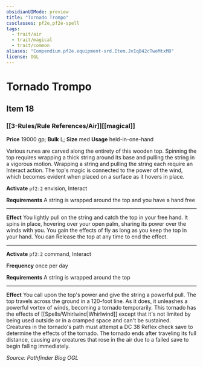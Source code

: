 ```yaml
---
obsidianUIMode: preview
title: "Tornado Trompo"
cssclasses: pf2e,pf2e-spell
tags:
  - trait/air
  - trait/magical
  - trait/common
aliases: "Compendium.pf2e.equipment-srd.Item.JvIqB42cTweMtxMO"
license: OGL
---
```

# Tornado Trompo
## Item 18
### [[3-Rules/Rule References/Air]][[magical]]


**Price** 19000 gp; 
**Bulk** L; **Size** med
**Usage** held-in-one-hand

Various runes are carved along the entirety of this wooden top. Spinning the top requires wrapping a thick string around its base and pulling the string in a vigorous motion. Wrapping a string and pulling the string each require an Interact action. The top's magic is connected to the power of the wind, which becomes evident when placed on a surface as it hovers in place.

**Activate** `pf2:2` envision, Interact

**Requirements** A string is wrapped around the top and you have a hand free

* * *

**Effect** You lightly pull on the string and catch the top in your free hand. It spins in place, hovering over your open palm, sharing its power over the winds with you. You gain the effects of fly as long as you keep the top in your hand. You can Release the top at any time to end the effect.

* * *

**Activate** `pf2:2` command, Interact

**Frequency** once per day

**Requirements** A string is wrapped around the top

* * *

**Effect** You call upon the top's power and give the string a powerful pull. The top travels across the ground in a 120-foot line. As it does, it unleashes a powerful vortex of winds, becoming a tornado temporarily. This tornado has the effects of [[Spells/Whirlwind|Whirlwind]] except that it's not limited by being used outside or in a cramped space and can't be sustained. Creatures in the tornado's path must attempt a DC 38 Reflex check save to determine the effects of the tornado. The tornado ends after traveling its full distance, causing any creatures that rose in the air due to a failed save to begin falling immediately.

*Source: Pathfinder Blog*
*OGL*